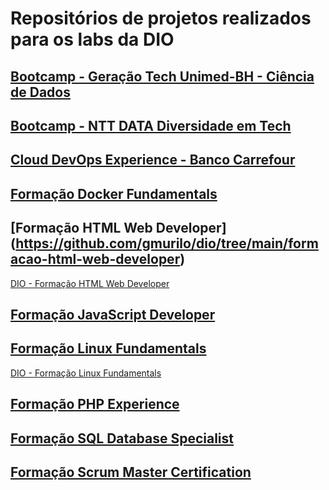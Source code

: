 # Repositórios de projetos realizados para os labs da DIO

## [Bootcamp - Geração Tech Unimed-BH - Ciência de Dados]()

## [Bootcamp - NTT DATA Diversidade em Tech]()

## [Cloud DevOps Experience - Banco Carrefour]() 

## [Formação Docker Fundamentals]()

## [Formação HTML Web Developer] (https://github.com/gmurilo/dio/tree/main/formacao-html-web-developer)

[DIO - Formação HTML Web Developer](https://web.dio.me/track/formacao-html-web-developer)

## [Formação JavaScript Developer]()

## [Formação Linux Fundamentals](https://github.com/gmurilo/dio/tree/main/formacao-linux-fundamentals)

[DIO - Formação Linux Fundamentals](https://web.dio.me/track/formacao-linux-fundamentals)

## [Formação PHP Experience]()

## [Formação SQL Database Specialist](https://web.dio.me/track/1a5a10ed-417c-4fef-8531-2097ff072817)

## [Formação Scrum Master Certification](https://web.dio.me/track/17a862ce-8109-4818-a52a-7b981e1750e2)
